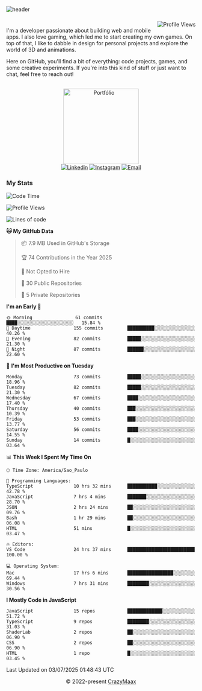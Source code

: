 ![header](https://github.com/user-attachments/assets/b00bb293-d5d2-40e2-b030-18682d9611b7)
###
<img align="right" src="https://komarev.com/ghpvc/?username=crazymaax&color=AE82CE&label=Profile+views" alt="Profile Views">

#
<div align="left">
I'm a developer passionate about building web and mobile apps. I also love gaming, which led me to start creating my own games. On top of that, I like to dabble in design for personal projects and explore the world of 3D and animations.

Here on GitHub, you'll find a bit of everything: code projects, games, and some creative experiments. If you're into this kind of stuff or just want to chat, feel free to reach out!

</div>

##

<div align="center">
  <a href="https://portfolio-max-crazymaax.vercel.app/" target="_blank"><img
      height="200em"
      src="https://github.com/user-attachments/assets/12cd41c7-5753-421f-b3d3-1623c48de6d4"
      target="_blank" alt="Portfólio"></a>
  <div align="center">
    <a href="https://www.linkedin.com/in/maxmilan/" target="_blank"><img
        src="https://img.shields.io/badge/LinkedIn-0077B5?style=for-the-badge&logo=linkedin&logoColor=white"
        target="_blank" alt="Linkedin"></a>
    <a href="https://www.instagram.com/crazy_maax/" target="_blank"><img
        src="https://img.shields.io/badge/Instagram-E4405F?style=for-the-badge&logo=instagram&logoColor=white"
        target="_blank" alt="Instagram"></a>
    <a href="mailto:oliveira.maxmilan@gmail.com" target="_blank"><img
        src="https://img.shields.io/badge/Gmail-D14836?style=for-the-badge&logo=gmail&logoColor=white"
        target="_blank" alt="Email"></a>
  </div>
</div>

### My Stats
<!--START_SECTION:waka-->
![Code Time](http://img.shields.io/badge/Code%20Time-2%2C052%20hrs%2023%20mins-blue)

![Profile Views](http://img.shields.io/badge/Profile%20Views-0-blue)

![Lines of code](https://img.shields.io/badge/From%20Hello%20World%20I%27ve%20Written-170.6%20thousand%20lines%20of%20code-blue)

**🐱 My GitHub Data** 

> 📦 7.9 MB Used in GitHub's Storage 
 > 
> 🏆 74 Contributions in the Year 2025
 > 
> 🚫 Not Opted to Hire
 > 
> 📜 30 Public Repositories 
 > 
> 🔑 5 Private Repositories 
 > 
**I'm an Early 🐤** 

```text
🌞 Morning                61 commits          ████░░░░░░░░░░░░░░░░░░░░░   15.84 % 
🌆 Daytime                155 commits         ██████████░░░░░░░░░░░░░░░   40.26 % 
🌃 Evening                82 commits          █████░░░░░░░░░░░░░░░░░░░░   21.30 % 
🌙 Night                  87 commits          ██████░░░░░░░░░░░░░░░░░░░   22.60 % 
```
📅 **I'm Most Productive on Tuesday** 

```text
Monday                   73 commits          █████░░░░░░░░░░░░░░░░░░░░   18.96 % 
Tuesday                  82 commits          █████░░░░░░░░░░░░░░░░░░░░   21.30 % 
Wednesday                67 commits          ████░░░░░░░░░░░░░░░░░░░░░   17.40 % 
Thursday                 40 commits          ███░░░░░░░░░░░░░░░░░░░░░░   10.39 % 
Friday                   53 commits          ███░░░░░░░░░░░░░░░░░░░░░░   13.77 % 
Saturday                 56 commits          ████░░░░░░░░░░░░░░░░░░░░░   14.55 % 
Sunday                   14 commits          █░░░░░░░░░░░░░░░░░░░░░░░░   03.64 % 
```


📊 **This Week I Spent My Time On** 

```text
🕑︎ Time Zone: America/Sao_Paulo

💬 Programming Languages: 
TypeScript               10 hrs 32 mins      ███████████░░░░░░░░░░░░░░   42.78 % 
JavaScript               7 hrs 4 mins        ███████░░░░░░░░░░░░░░░░░░   28.70 % 
JSON                     2 hrs 24 mins       ██░░░░░░░░░░░░░░░░░░░░░░░   09.76 % 
Bash                     1 hr 29 mins        ██░░░░░░░░░░░░░░░░░░░░░░░   06.08 % 
HTML                     51 mins             █░░░░░░░░░░░░░░░░░░░░░░░░   03.47 % 

🔥 Editors: 
VS Code                  24 hrs 37 mins      █████████████████████████   100.00 % 

💻 Operating System: 
Mac                      17 hrs 6 mins       █████████████████░░░░░░░░   69.44 % 
Windows                  7 hrs 31 mins       ████████░░░░░░░░░░░░░░░░░   30.56 % 
```

**I Mostly Code in JavaScript** 

```text
JavaScript               15 repos            █████████████░░░░░░░░░░░░   51.72 % 
TypeScript               9 repos             ████████░░░░░░░░░░░░░░░░░   31.03 % 
ShaderLab                2 repos             ██░░░░░░░░░░░░░░░░░░░░░░░   06.90 % 
CSS                      2 repos             ██░░░░░░░░░░░░░░░░░░░░░░░   06.90 % 
HTML                     1 repo              █░░░░░░░░░░░░░░░░░░░░░░░░   03.45 % 
```




 Last Updated on 03/07/2025 01:48:43 UTC
<!--END_SECTION:waka-->

<p align="center">&copy; 2022-present <a href="https://github.com/crazymaax404/" target="_blank">CrazyMaax</a>
